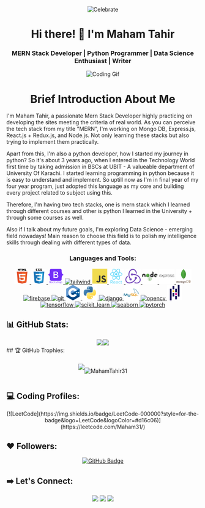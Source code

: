 <p align="center">
  <img src="https://www.keepsolid.com/blog/wp-content/uploads/2018/12/giphy-article-top-tools-for-managers.gif" alt="Celebrate" width="600">
</p>

<h1 align="center">Hi there! 👋 I'm Maham Tahir</h1>
<h3 align="center">MERN Stack Developer | Python Programmer | Data Science Enthusiast | Writer</h3>

<p align="center">
  <img src="https://th.bing.com/th/id/R.2e7392bd69172cb64fb648d6a5abb830?rik=efZhR2aKJswCEg&pid=ImgRaw&r=0" alt="Coding Gif"  />
</p>
<h1 align="center">Brief Introduction About Me</h1>
</p> I'm Maham Tahir, a passionate Mern Stack Developer highly practicing on developing the sites meeting the criteria of real world. As you can perceive the tech stack from my title "MERN", I'm working on Mongo DB, Express.js, React.js + Redux.js, and Node.js. Not only learning these stacks but also trying to implement them practically.</p>
<p> Apart from this, I'm also a python developer, how I started my journey in python? So it's about 3 years ago, when I entered in the Technology World first time by taking admission in BSCs at UBIT - A valueable department of University Of Karachi. I started learning programming in python because it is easy to understand and implement. So uptill now as I'm in final year of my four year program, just adopted this language as my core and building every project related to subject using this.</p>
<p> Therefore, I'm having two tech stacks, one is mern stack which I learned through different courses and other is python I learned in the University + through some courses as well.
</p>
<p>Also if I talk about my future goals, I'm exploring Data Science - emerging field nowadays! Main reason to choose this field is to polish my intelligence skills through dealing with different types of data.</p>


<h3 align="center">Languages and Tools:</h3>
<p align="center"> <a href="https://www.w3.org/html/" target="_blank" rel="noreferrer"> <img src="https://raw.githubusercontent.com/devicons/devicon/master/icons/html5/html5-original-wordmark.svg" alt="html5" width="40" height="40"/> </a><a href="https://www.w3schools.com/css/" target="_blank" rel="noreferrer"> <img src="https://raw.githubusercontent.com/devicons/devicon/master/icons/css3/css3-original-wordmark.svg" alt="css3" width="40" height="40"/> </a> <a href="https://getbootstrap.com" target="_blank" rel="noreferrer"> <img src="https://raw.githubusercontent.com/devicons/devicon/master/icons/bootstrap/bootstrap-plain-wordmark.svg" alt="bootstrap" width="40" height="40"/> </a> <a href="https://tailwindcss.com/" target="_blank" rel="noreferrer"> <img src="https://www.vectorlogo.zone/logos/tailwindcss/tailwindcss-icon.svg" alt="tailwind" width="40" height="40"/> </a> <a href="https://developer.mozilla.org/en-US/docs/Web/JavaScript" target="_blank" rel="noreferrer"> <img src="https://raw.githubusercontent.com/devicons/devicon/master/icons/javascript/javascript-original.svg" alt="javascript" width="40" height="40"/> </a><a href="https://reactjs.org/" target="_blank" rel="noreferrer"> <img src="https://raw.githubusercontent.com/devicons/devicon/master/icons/react/react-original-wordmark.svg" alt="react" width="40" height="40"/> </a> <a href="https://redux.js.org" target="_blank" rel="noreferrer"> <img src="https://raw.githubusercontent.com/devicons/devicon/master/icons/redux/redux-original.svg" alt="redux" width="40" height="40"/> </a><a href="https://nodejs.org" target="_blank" rel="noreferrer"> <img src="https://raw.githubusercontent.com/devicons/devicon/master/icons/nodejs/nodejs-original-wordmark.svg" alt="nodejs" width="40" height="40"/> </a> <a href="https://expressjs.com" target="_blank" rel="noreferrer"> <img src="https://raw.githubusercontent.com/devicons/devicon/master/icons/express/express-original-wordmark.svg" alt="express" width="40" height="40"/> </a><a href="https://www.mongodb.com/" target="_blank" rel="noreferrer"> <img src="https://raw.githubusercontent.com/devicons/devicon/master/icons/mongodb/mongodb-original-wordmark.svg" alt="mongodb" width="40" height="40"/> </a> <a href="https://firebase.google.com/" target="_blank" rel="noreferrer"> <img src="https://www.vectorlogo.zone/logos/firebase/firebase-icon.svg" alt="firebase" width="40" height="40"/> </a> <a href="https://git-scm.com/" target="_blank" rel="noreferrer"> <img src="https://www.vectorlogo.zone/logos/git-scm/git-scm-icon.svg" alt="git" width="40" height="40"/> </a> <a href="https://www.w3schools.com/cpp/" target="_blank" rel="noreferrer"> <img src="https://raw.githubusercontent.com/devicons/devicon/master/icons/cplusplus/cplusplus-original.svg" alt="cplusplus" width="40" height="40"/> </a> <a href="https://www.python.org" target="_blank" rel="noreferrer"> <img src="https://raw.githubusercontent.com/devicons/devicon/master/icons/python/python-original.svg" alt="python" width="40" height="40"/> </a> <a href="https://www.djangoproject.com/" target="_blank" rel="noreferrer"> <img src="https://cdn.worldvectorlogo.com/logos/django.svg" alt="django" width="40" height="40"/> </a> <a href="https://www.mysql.com/" target="_blank" rel="noreferrer"> <img src="https://raw.githubusercontent.com/devicons/devicon/master/icons/mysql/mysql-original-wordmark.svg" alt="mysql" width="40" height="40"/> </a> <a href="https://opencv.org/" target="_blank" rel="noreferrer"> <img src="https://www.vectorlogo.zone/logos/opencv/opencv-icon.svg" alt="opencv" width="40" height="40"/> </a> <a href="https://pandas.pydata.org/" target="_blank" rel="noreferrer"> <img src="https://raw.githubusercontent.com/devicons/devicon/2ae2a900d2f041da66e950e4d48052658d850630/icons/pandas/pandas-original.svg" alt="pandas" width="40" height="40"/> </a> <a href="https://www.tensorflow.org" target="_blank" rel="noreferrer"> <img src="https://www.vectorlogo.zone/logos/tensorflow/tensorflow-icon.svg" alt="tensorflow" width="40" height="40"/> </a> <a href="https://scikit-learn.org/" target="_blank" rel="noreferrer"> <img src="https://upload.wikimedia.org/wikipedia/commons/0/05/Scikit_learn_logo_small.svg" alt="scikit_learn" width="40" height="40"/> </a> <a href="https://seaborn.pydata.org/" target="_blank" rel="noreferrer"> <img src="https://seaborn.pydata.org/_images/logo-mark-lightbg.svg" alt="seaborn" width="40" height="40"/> </a><a href="https://pytorch.org/" target="_blank" rel="noreferrer"> <img src="https://www.vectorlogo.zone/logos/pytorch/pytorch-icon.svg" alt="pytorch" width="40" height="40"/> </a></p>


## 📊 GitHub Stats:
<div style="display: flex; justify-content: center; align-items: center;">
    <div>
        <img src="https://github-readme-streak-stats.herokuapp.com/?user=MahamTahir31&theme=react&hide_border=true" />
    </div>
    <div>
        <img src="https://github-readme-stats.vercel.app/api/top-langs/?username=MahamTahir31&theme=react&hide_border=true&include_all_commits=true&count_private=true&layout=compact" />
    </div>
</div>
## 🏆 GitHub Trophies:
<div style="display: flex; justify-content: center; align-items: center;">
    <div>
        <img src="https://github-profile-trophy.vercel.app/?username=MahamTahir31&theme=onedark&no-frame=false&no-bg=false&margin-w=4" />
    </div>
    <div>
      <br>
        <p align="left">
            <img src="https://komarev.com/ghpvc/?username=MahamTahir31&label=Profile%20views&color=0e75b6&style=flat" alt="MahamTahir31" />
        </p>
    </div>
</div>

## 💻 Coding Profiles:
<center>
  [![LeetCode](https://img.shields.io/badge/LeetCode-000000?style=for-the-badge&logo=LeetCode&logoColor=#d16c06)](https://leetcode.com/Maham31/)
</center>


## ❤ Followers:
<div align= "center">
<a href="https://github.com/MahamTahir31?tab=followers"><img src="https://img.shields.io/github/followers/MahamTahir31?label=Followers&style=social" alt="GitHub Badge"></a>
</div>

## ➡️ Let's Connect:

<div align="center">
<a href = "https://linkedin.com/in/maham_tahir31"><img src="https://img.icons8.com/fluent/48/000000/linkedin.png"/></a>
<a href = "https://www.instagram.com/poetrybymahamtahir?igsh=MWhldDJoYnBsdWUyYg=="><img src="https://img.icons8.com/fluent/48/000000/instagram-new.png"/></a>
<a href = "https://www.facebook.com/profile.php?id=61551657878159&mibextid=ZbWKwL"><img src="https://img.icons8.com/fluency/48/null/facebook-new.png"/></a>

</div>
